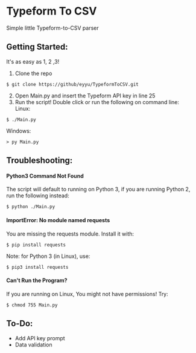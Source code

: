 # Typeform To CSV
Simple little Typeform-to-CSV parser

## Getting Started:
It's as easy as 1, 2 ,3!

1. Clone the repo
```
$ git clone https://github/eyyu/TypeformToCSV.git
```
2. Open Main.py and insert the Typeform API key in line 25
3. Run the script! Double click or run the following on command line:   
Linux:
```
$ ./Main.py
```  
Windows:
```
> py Main.py
```
## Troubleshooting:

#### Python3 Command Not Found 
The script will default to running on Python 3, if you are running Python 2,
run the following instead:
```
$ python ./Main.py
```


#### ImportError: No module named requests
You are missing the requests module. Install it with:
```
$ pip install requests
```
Note: for Python 3 (in Linux), use:
```
$ pip3 install requests
```

#### Can't Run the Program?
If you are running on Linux, You might not have permissions! Try:
```
$ chmod 755 Main.py
```

## To-Do:
- Add API key prompt
- Data validation
